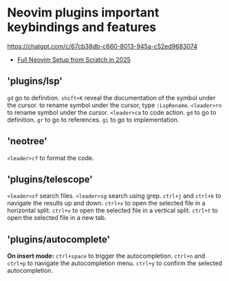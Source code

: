 # Neovim plugins important keybindings and features

https://chatgpt.com/c/67cb38db-c660-8013-945a-c52ed9683074

- [Full Neovim Setup from Scratch in 2025](https://www.youtube.com/watch?v=KYDG3AHgYEs)

## 'plugins/lsp'

`gd` go to definition.
`shift+K` reveal the documentation of the symbol under the cursor.
to rename symbol under the cursor, type `:LspRename`.
`<leader>rn` to rename symbol under the cursor.
`<leader>ca` to code action.
`gd` to go to definition.
`gr` to go to references.
`gi` to go to implementation.

## 'neotree'

`<leader>cf` to format the code.

## 'plugins/telescope'

`<leader>sf` search files.
`<leader>sg` search using grep.
`ctrl+j` and `ctrl+k` to navigate the results up and down.
`ctrl+x` to open the selected file in a horizontal split.
`ctrl+v` to open the selected file in a vertical split.
`ctrl+t` to open the selected file in a new tab.

## 'plugins/autocomplete'

**On insert mode:**
`ctrl+space` to trigger the autocompletion.
`ctrl+n` and `ctrl+p` to navigate the autocompletion menu.
`ctrl+y` to confirm the selected autocompletion.
